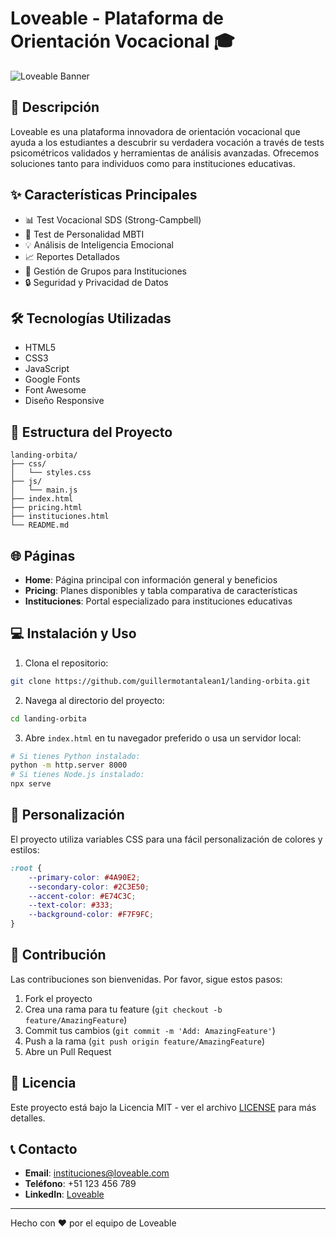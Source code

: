# Loveable - Plataforma de Orientación Vocacional 🎓

![Loveable Banner](https://via.placeholder.com/800x200?text=Loveable+-+Descubre+tu+Vocación)

## 🚀 Descripción

Loveable es una plataforma innovadora de orientación vocacional que ayuda a los estudiantes a descubrir su verdadera vocación a través de tests psicométricos validados y herramientas de análisis avanzadas. Ofrecemos soluciones tanto para individuos como para instituciones educativas.

## ✨ Características Principales

- 📊 Test Vocacional SDS (Strong-Campbell)
- 🧠 Test de Personalidad MBTI
- 💡 Análisis de Inteligencia Emocional
- 📈 Reportes Detallados
- 👥 Gestión de Grupos para Instituciones
- 🔒 Seguridad y Privacidad de Datos

## 🛠️ Tecnologías Utilizadas

- HTML5
- CSS3
- JavaScript
- Google Fonts
- Font Awesome
- Diseño Responsive

## 📂 Estructura del Proyecto

```
landing-orbita/
├── css/
│   └── styles.css
├── js/
│   └── main.js
├── index.html
├── pricing.html
├── instituciones.html
└── README.md
```

## 🌐 Páginas

- **Home**: Página principal con información general y beneficios
- **Pricing**: Planes disponibles y tabla comparativa de características
- **Instituciones**: Portal especializado para instituciones educativas

## 💻 Instalación y Uso

1. Clona el repositorio:
```bash
git clone https://github.com/guillermotantalean1/landing-orbita.git
```

2. Navega al directorio del proyecto:
```bash
cd landing-orbita
```

3. Abre `index.html` en tu navegador preferido o usa un servidor local:
```bash
# Si tienes Python instalado:
python -m http.server 8000
# Si tienes Node.js instalado:
npx serve
```

## 🎨 Personalización

El proyecto utiliza variables CSS para una fácil personalización de colores y estilos:

```css
:root {
    --primary-color: #4A90E2;
    --secondary-color: #2C3E50;
    --accent-color: #E74C3C;
    --text-color: #333;
    --background-color: #F7F9FC;
}
```

## 🤝 Contribución

Las contribuciones son bienvenidas. Por favor, sigue estos pasos:

1. Fork el proyecto
2. Crea una rama para tu feature (`git checkout -b feature/AmazingFeature`)
3. Commit tus cambios (`git commit -m 'Add: AmazingFeature'`)
4. Push a la rama (`git push origin feature/AmazingFeature`)
5. Abre un Pull Request

## 📄 Licencia

Este proyecto está bajo la Licencia MIT - ver el archivo [LICENSE](LICENSE) para más detalles.

## 📞 Contacto

- **Email**: instituciones@loveable.com
- **Teléfono**: +51 123 456 789
- **LinkedIn**: [Loveable](https://linkedin.com/company/loveable)

---

Hecho con ❤️ por el equipo de Loveable
